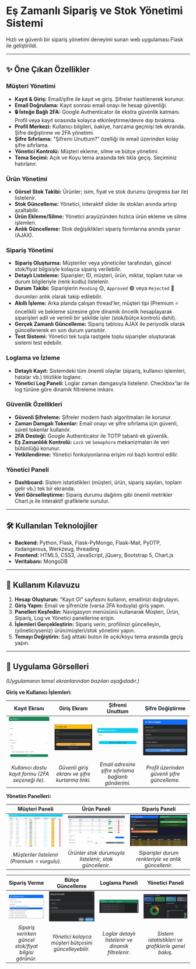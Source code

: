 # Eş Zamanlı Sipariş ve Stok Yönetimi Sistemi

Hızlı ve güvenli bir sipariş yönetimi deneyimi sunan web uygulaması.Flask ile geliştirildi.

---

## ✨ Öne Çıkan Özellikler

### <i class="bi bi-person-badge"></i> Müşteri Yönetimi
* **Kayıt & Giriş:** Email/şifre ile kayıt ve giriş. Şifreler hashlenerek korunur.
* **Email Doğrulama:** Kayıt sonrası email onayı ile hesap güvenliği.
* **🔒 İsteğe Bağlı 2FA:** Google Authenticator ile ekstra güvenlik katmanı. Profil veya kayıt sırasında kolayca etkinleştirme/devre dışı bırakma.
* **Profil Merkezi:** Kullanıcı bilgileri, bakiye, harcama geçmişi tek ekranda. Şifre değiştirme ve 2FA yönetimi.
* **Şifre Sıfırlama:** "Şifremi Unuttum?" özelliği ile email üzerinden kolay şifre sıfırlama.
* **Yönetici Kontrolü:** Müşteri ekleme, silme ve bütçe yönetimi.
* **Tema Seçimi:** Açık ve Koyu tema arasında tek tıkla geçiş. Seçiminiz hatırlanır.
### <i class="bi bi-box-seam"></i> Ürün Yönetimi
* **Görsel Stok Takibi:** Ürünler; isim, fiyat ve stok durumu (progress bar ile) listelenir.
* **Stok Güncelleme:** Yönetici, interaktif slider ile stokları anında artırıp azaltabilir.
* **Ürün Ekleme/Silme:** Yönetici arayüzünden hızlıca ürün ekleme ve silme işlemleri.
* **Anlık Güncelleme:** Stok değişiklikleri sipariş formlarına anında yansır (AJAX).

### <i class="bi bi-cart4"></i> Sipariş Yönetimi
* **Sipariş Oluşturma:** Müşteriler veya yöneticiler tarafından, güncel stok/fiyat bilgisiyle kolayca sipariş verilebilir.
* **Detaylı Listeleme:** Siparişler; ID, müşteri, ürün, miktar, toplam tutar ve durum bilgileriyle (renk kodlu) listelenir.
* **Durum Takibi:** Siparişlerin `Pending` <span class="badge bg-warning text-dark">🟡</span>, `Approved` <span class="badge bg-success">🟢</span> veya `Rejected` <span class="badge bg-danger">🔴</span> durumları anlık olarak takip edilebilir.
* **Akıllı İşleme:** Arka planda çalışan thread'ler, müşteri tipi (Premium ⭐ öncelikli) ve bekleme süresine göre dinamik öncelik hesaplayarak siparişleri adil ve verimli bir şekilde işler (stok/bütçe kontrolü dahil).
* **Gerçek Zamanlı Güncelleme:** Sipariş tablosu AJAX ile periyodik olarak güncellenerek en son durum yansıtılır.
* **Test Sistemi:** Yönetici tek tuşla rastgele toplu siparişler oluşturarak sistemi test edebilir.

### <i class="bi bi-clipboard-data"></i> Loglama ve İzleme
* **Detaylı Kayıt:** Sistemdeki tüm önemli olaylar (sipariş, kullanıcı işlemleri, hatalar vb.) titizlikle loglanır.
* **Yönetici Log Paneli:** Loglar zaman damgasıyla listelenir. Checkbox'lar ile log türüne göre dinamik filtreleme imkanı.

### <i class="bi bi-shield-check"></i> Güvenlik Özellikleri
* **Güvenli Şifreleme:** Şifreler modern hash algoritmaları ile korunur.
* **Zaman Damgalı Tokenlar:** Email onayı ve şifre sıfırlama için güvenli, süreli tokenlar kullanılır.
* **2FA Desteği:** Google Authenticator ile TOTP tabanlı ek güvenlik.
* **Eş Zamanlılık Kontrolü:** `Lock` ve `Semaphore` mekanizmaları ile veri bütünlüğü korunur.
* **Yetkilendirme:** Yönetici fonksiyonlarına erişim rol bazlı kontrol edilir.

### <i class="bi bi-speedometer2"></i> Yönetici Paneli
* **Dashboard:** Sistem istatistikleri (müşteri, ürün, sipariş sayıları, toplam gelir vb.) tek bir ekranda.
* **Veri Görselleştirme:** Sipariş durumu dağılımı gibi önemli metrikler Chart.js ile interaktif grafiklerle sunulur.

---

## 🛠️ Kullanılan Teknolojiler

* **Backend:** Python, Flask, Flask-PyMongo, Flask-Mail, PyOTP, itsdangerous, Werkzeug, threading
* **Frontend:** HTML5, CSS3, JavaScript, jQuery, Bootstrap 5, Chart.js
* **Veritabanı:** MongoDB

---



## 🚀 Kullanım Kılavuzu

1.  **Hesap Oluşturun:** "Kayıt Ol" sayfasını kullanın, emailinizi doğrulayın.
2.  **Giriş Yapın:** Email ve şifrenizle (varsa 2FA koduyla) giriş yapın.
3.  **Panelleri Keşfedin:** Navigasyon menüsünü kullanarak Müşteri, Ürün, Sipariş, Log ve Yönetici panellerine erişin.
4.  **İşlemleri Gerçekleştirin:** Sipariş verin, profilinizi güncelleyin, (yöneticiyseniz) ürün/müşteri/stok yönetimi yapın.
5.  **Temayı Değiştirin:** Sağ alttaki buton ile açık/koyu tema arasında geçiş yapın.

---

## 📸 Uygulama Görselleri

*(Uygulamanın temel ekranlarından bazıları aşağıdadır.)*

**Giriş ve Kullanıcı İşlemleri:**

| Kayıt Ekranı                                       | Giriş Ekranı                                       |                   Şifremi Unuttum                    | Şifre Değiştirme                                     |
| :------------------------------------------------: | :------------------------------------------------: |:----------------------------------------------------:| :-------------------------------------------------: |
| ![Kayıt Ekranı](priorityOrderManager/images/kayitOl.png)                | ![Giriş Ekranı](priorityOrderManager/images/girisYap.png)               |    ![Şifremi Unuttum](priorityOrderManager/images/sifremiUnuttum.png)     | ![Şifre Değiştirme](priorityOrderManager/images/changePassword.png)      |
| _Kullanıcı dostu kayıt formu (2FA seçeneği ile)._ | _Güvenli giriş ekranı ve şifre kurtarma linki._ | _Email adresine şifre sıfırlama bağlantı gönderimi._ | _Profil üzerinden güvenli şifre güncelleme._ |

**Yönetim Panelleri:**

| Müşteri Paneli                                      | Ürün Paneli                                           | Sipariş Paneli                                        |
| :-------------------------------------------------: | :----------------------------------------------------: | :---------------------------------------------------: |
| ![Müşteri Paneli](priorityOrderManager/images/musteriPaneli.png)         | ![Ürün Paneli](priorityOrderManager/images/urunPaneli.png)                  | ![Sipariş Paneli](priorityOrderManager/images/musteriSiparis.png)          |
| _Müşteriler listelenir (Premium ⭐ vurgulu)._     | _Ürünler stok durumuyla listelenir, stok güncellenir._ | _Siparişler durum renkleriyle ve anlık güncellenir._ |

| Sipariş Verme                                          |                   Bütçe Güncelleme                    |                   Loglama Paneli                    |                   Yönetici Paneli                   |
| :----------------------------------------------------: |:-----------------------------------------------------:|:---------------------------------------------------:|:---------------------------------------------------:|
| ![Sipariş Verme](priorityOrderManager/images/siparisVerme.png)              |     ![Bütçe Güncelleme](priorityOrderManager/images/butceGuncelle.png)     |       ![Loglama Paneli](priorityOrderManager/images/logPaneli.png)       |    ![Yönetici Paneli](priorityOrderManager/images/yoneticiPaneli.png)    |
| _Sipariş verirken güncel stok/fiyat bilgisi görünür._ | _Yönetici kolayca müşteri bütçesini güncelleyebilir._ | _Loglar detaylı listelenir ve dinamik filtrelenir._ | _Sistem istatistikleri ve grafiklerle genel bakış._ |
